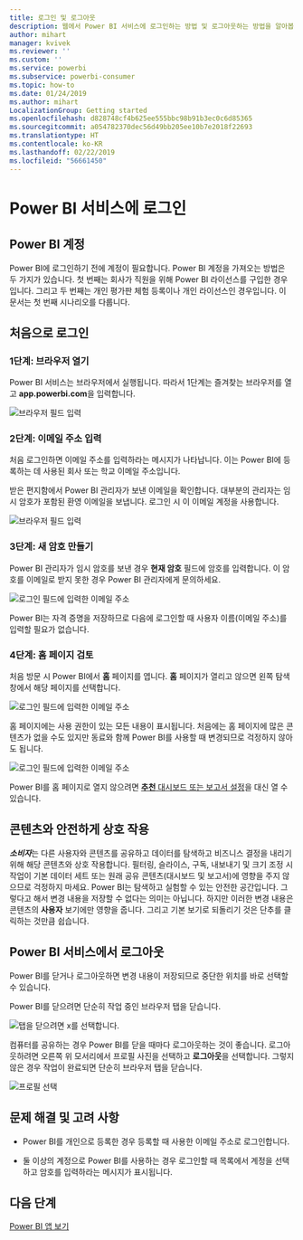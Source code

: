 ```yaml
---
title: 로그인 및 로그아웃
description: 웹에서 Power BI 서비스에 로그인하는 방법 및 로그아웃하는 방법을 알아봅니다.
author: mihart
manager: kvivek
ms.reviewer: ''
ms.custom: ''
ms.service: powerbi
ms.subservice: powerbi-consumer
ms.topic: how-to
ms.date: 01/24/2019
ms.author: mihart
LocalizationGroup: Getting started
ms.openlocfilehash: d828748cf4b625ee555bbc98b91b3ec0c6d85365
ms.sourcegitcommit: a054782370dec56d49bb205ee10b7e2018f22693
ms.translationtype: HT
ms.contentlocale: ko-KR
ms.lasthandoff: 02/22/2019
ms.locfileid: "56661450"
---
```

# <a name="sign-in-to-power-bi-service"></a>Power BI 서비스에 로그인

## <a name="power-bi-accounts"></a>Power BI 계정
Power BI에 로그인하기 전에 계정이 필요합니다. Power BI 계정을 가져오는 방법은 두 가지가 있습니다. 첫 번째는 회사가 직원을 위해 Power BI 라이선스를 구입한 경우입니다. 그리고 두 번째는 개인 평가판 체험 등록이나 개인 라이선스인 경우입니다. 이 문서는 첫 번째 시나리오를 다룹니다.

## <a name="sign-in-for-the-first-time"></a>처음으로 로그인

### <a name="step-one-open-a-browser"></a>1단계: 브라우저 열기
Power BI 서비스는 브라우저에서 실행됩니다.  따라서 1단계는 즐겨찾는 브라우저를 열고 **app.powerbi.com**을 입력합니다.

![브라우저 필드 입력](media/end-user-sign-in/power-bi-sign-in.png)

### <a name="step-two-type-your-email-address"></a>2단계: 이메일 주소 입력
처음 로그인하면 이메일 주소를 입력하라는 메시지가 나타납니다.  이는 Power BI에 등록하는 데 사용된 회사 또는 학교 이메일 주소입니다.  

받은 편지함에서 Power BI 관리자가 보낸 이메일을 확인합니다. 대부분의 관리자는 임시 암호가 포함된 환영 이메일을 보냅니다. 로그인 시 이 이메일 계정을 사용합니다. 

![브라우저 필드 입력](media/end-user-sign-in/power-bi-email2.png)


 
### <a name="step-three-create-a-new-password"></a>3단계: 새 암호 만들기
Power BI 관리자가 임시 암호를 보낸 경우 **현재 암호** 필드에 암호를 입력합니다. 이 암호를 이메일로 받지 못한 경우 Power BI 관리자에게 문의하세요.

![로그인 필드에 입력한 이메일 주소](media/end-user-sign-in/power-bi-login2.png)

Power BI는 자격 증명을 저장하므로 다음에 로그인할 때 사용자 이름(이메일 주소)를 입력할 필요가 없습니다. 

### <a name="step-four-review-your-home-page"></a>4단계: 홈 페이지 검토
처음 방문 시 Power BI에서 **홈** 페이지를 엽니다. **홈** 페이지가 열리고 않으면 왼쪽 탐색 창에서 해당 페이지를 선택합니다. 

![로그인 필드에 입력한 이메일 주소](media/end-user-sign-in/power-bi-home-select.png)

홈 페이지에는 사용 권한이 있는 모든 내용이 표시됩니다. 처음에는 홈 페이지에 많은 콘텐츠가 없을 수도 있지만 동료와 함께 Power BI를 사용할 때 변경되므로 걱정하지 않아도 됩니다. 

![로그인 필드에 입력한 이메일 주소](media/end-user-sign-in/power-bi-home2.png)

Power BI를 홈 페이지로 열지 않으려면 [**추천** 대시보드 또는 보고서 설정](end-user-featured.md)을 대신 열 수 있습니다. 

## <a name="safely-interact-with-content"></a>콘텐츠와 안전하게 상호 작용
***소비자***는 다른 사용자와 콘텐츠를 공유하고 데이터를 탐색하고 비즈니스 결정을 내리기 위해 해당 콘텐츠와 상호 작용합니다.  필터링, 슬라이스, 구독, 내보내기 및 크기 조정 시 작업이 기본 데이터 세트 또는 원래 공유 콘텐츠(대시보드 및 보고서)에 영향을 주지 않으므로 걱정하지 마세요. Power BI는 탐색하고 실험할 수 있는 안전한 공간입니다. 그렇다고 해서 변경 내용을 저장할 수 없다는 의미는 아닙니다. 하지만 이러한 변경 내용은 콘텐츠의 **사용자** 보기에만 영향을 줍니다. 그리고 기본 보기로 되돌리기 것은 단추를 클릭하는 것만큼 쉽습니다.

## <a name="sign-out-of-power-bi-service"></a>Power BI 서비스에서 로그아웃
Power BI를 닫거나 로그아웃하면 변경 내용이 저장되므로 중단한 위치를 바로 선택할 수 있습니다.

Power BI를 닫으려면 단순히 작업 중인 브라우저 탭을 닫습니다. 

![탭을 닫으려면 x를 선택합니다.](media/end-user-sign-in/power-bi-close.png) 

컴퓨터를 공유하는 경우 Power BI를 닫을 때마다 로그아웃하는 것이 좋습니다.  로그아웃하려면 오른쪽 위 모서리에서 프로필 사진을 선택하고 **로그아웃**을 선택합니다. 그렇지 않은 경우 작업이 완료되면 단순히 브라우저 탭을 닫습니다.

![프로필 선택](media/end-user-sign-in/power-bi-sign-out.png) 

## <a name="troubleshooting-and-considerations"></a>문제 해결 및 고려 사항
- Power BI를 개인으로 등록한 경우 등록할 때 사용한 이메일 주소로 로그인합니다.

- 둘 이상의 계정으로 Power BI를 사용하는 경우 로그인할 때 목록에서 계정을 선택하고 암호를 입력하라는 메시지가 표시됩니다. 

## <a name="next-steps"></a>다음 단계
[Power BI 앱 보기](end-user-app-view.md)
